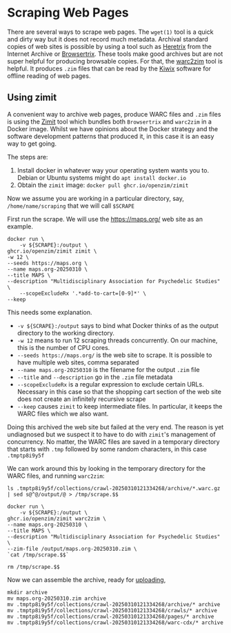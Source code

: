 # Scraping Web Pages

There are several ways to scrape web pages. The `wget(1)` tool is a quick and dirty way but it does not record much metadata. Archival standard copies of web sites is possible by using a tool such as [Heretrix](http://crawler.archive.org/index.html) from the Internet Archive or [Browsertrix](https://webrecorder.net/browsertrix/). These tools make good archives but are not super helpful for producing browsable copies. For that, the [warc2zim](https://github.com/openzim/warc2zim) tool is helpful. It produces `.zim` files that can be read by the [Kiwix](https://kiwix.org/) software for offline reading of web pages.

## Using zimit

A convenient way to archive web pages, produce WARC files and `.zim` files is using the [Zimit](https://github.com/openzim/zimit) tool which bundles both `Browsertrix` and `warc2zim` in a Docker image. Whilst we have opinions about the Docker strategy and the software development patterns that produced it, in this case it is an easy way to get going.

The steps are:

  1. Install docker in whatever way your operating system wants you to. Debian or Ubuntu systems might do `apt install docker.io`
  2. Obtain the `zimit` image: `docker pull ghcr.io/openzim/zimit`

Now we assume you are working in a particular directory, say, `/home/name/scraping` that we will call `$SCRAPE`

First run the scrape. We will use the https://maps.org/ web site as an example.

    docker run \
        -v ${SCRAPE}:/output \
	ghcr.io/openzim/zimit zimit \
	-w 12 \
	--seeds https://maps.org \
	--name maps.org-20250310 \
	--title MAPS \
	--description "Multidisciplinary Association for Psychedelic Studies" \
        --scopeExcludeRx '.*add-to-cart=[0-9]*' \
	--keep

This needs some explanation.

  - `-v ${SCRAPE}:/output` says to bind what Docker thinks of as the output directory to the working directory.
  - `-w 12` means to run 12 scraping threads concurrently. On our machine, this is the number of CPU cores.
  - `--seeds https://maps.org/` is the web site to scrape. It is possible to have multiple web sites, comma separated
  - `--name maps.org-20250310` is the filename for the output `.zim` file
  - `--title` and `--description` go in the `.zim` file metadata
  - `--scopeExcludeRx` is a regular expression to exclude certain URLs. Necessary in this case so that the shopping cart section of the web site does not create an infinitely recursive scrape
  - `--keep` causes `zimit` to keep intermediate files. In particular, it keeps the WARC files which we also want.

Doing this archived the web site but failed at the very end. The reason is yet undiagnosed but we suspect it to have to do with `zimit`'s management of concurrency. No matter, the WARC files are saved in a temporary directory that starts with `.tmp` followed by some random characters, in this case `.tmptp8i9y5f`

We can work around this by looking in the temporary directory for the WARC files, and running `warc2zim`:

    ls .tmptp8i9y5f/collections/crawl-20250310121334268/archive/*.warc.gz | sed s@^@/output/@ > /tmp/scrape.$$

    docker run \
        -v ${SCRAPE}:/output \
	ghcr.io/openzim/zimit warc2zim \
	--name maps.org-20250310 \
	--title MAPS \
	--description "Multidisciplinary Association for Psychedelic Studies" \
	--zim-file /output/maps.org-20250310.zim \
	`cat /tmp/scrape.$$`

    rm /tmp/scrape.$$

Now we can assemble the archive, ready for [uploading](../uploading),

    mkdir archive
    mv maps.org-20250310.zim archive
    mv .tmptp8i9y5f/collections/crawl-20250310121334268/archive/* archive
    mv .tmptp8i9y5f/collections/crawl-20250310121334268/crawls/* archive
    mv .tmptp8i9y5f/collections/crawl-20250310121334268/pages/* archive
    mv .tmptp8i9y5f/collections/crawl-20250310121334268/warc-cdx/* archive


